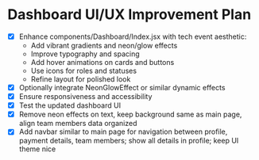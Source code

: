 # Dashboard UI/UX Improvement Plan

- [x] Enhance components/Dashboard/Index.jsx with tech event aesthetic:
  - Add vibrant gradients and neon/glow effects
  - Improve typography and spacing
  - Add hover animations on cards and buttons
  - Use icons for roles and statuses
  - Refine layout for polished look
- [x] Optionally integrate NeonGlowEffect or similar dynamic effects
- [x] Ensure responsiveness and accessibility
- [x] Test the updated dashboard UI
- [x] Remove neon effects on text, keep background same as main page, align team members data organized
- [x] Add navbar similar to main page for navigation between profile, payment details, team members; show all details in profile; keep UI theme nice
